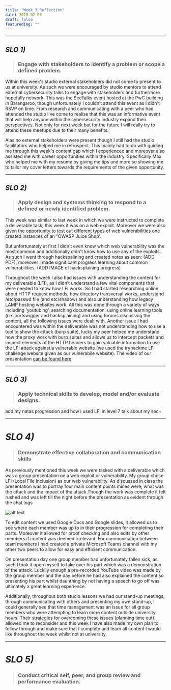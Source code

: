 ```yaml
---
title: 'Week 3 Reflection'
date: 2020-02-08
draft: false
featuredImg: ""
---
```

************
## *SLO 1)*
> ### Engage with stakeholders to identify a problem or scope a defined problem.

Within this week's studio external stakeholders did not come to present to us at university. As such we were encouraged by studio mentors to attend external cybersecurity talks to engage with stakeholders and furthermore hopefully network. This was the SecTalks event hosted at the PwC building in Barangaroo, though unfortunately I couldn’t attend this event as I didn't RSVP on time. From research and communicating with a peer who had attended the studio I’ve come to realise that this was an informative event that will help anyone within the cybersecurity industry expand their perspectives. Not only for next week but for the future I will really try to attend these meetups due to their many benefits.

Alas no external stakeholders were present though I still had the studio facilitators who helped me in retrospect. This mainly had to do with guiding me through this week's content gap which I experienced and moreover also assisted me with career opportunities within the industry. Specifically Max who helped me with my resume by giving me tips and more so showing me to tailor my cover letters towards the requirements of the given opportunity.

*****************
## *SLO 2)*

> ### Apply design and systems thinking to respond to a defined or newly identified problem.


This week was similar to last week in which we were instructed to complete a deliverable task, this week it was on a web exploit. Moreover we were also given the opportunity to test out different types of web vulnerabilities one created instances of an “OWASP Juice Shop’.

But unfortunately at first I didn't even know which web vulnerability was the most common and additionally didn't know how to use any of the exploits. As such I went through hackspalining and created notes as seen: (ADD PDF), moreover I made significant progress learning about common vulnerabilities. (ADD IMAGE of hacksplaining progress)

Throughout the week I also had issues with understanding the content for my deliverable (LFI), as I didn’t understand a few vital components that were needed to know how LFI works. So I had started researching online about HTTP request methods, how directory transversal works, understand /etc/passwd file (and etc/shadow) and also understanding how legacy LAMP hosting websites work. All this was done through a variety of ways including ‘youtubing’, searching documentation, using online learning tools (i.e. portswigger and hacksplaining) and using forums discussing the content, all the following issues were dealt with. Another issue I had encountered was within the deliverable was not understanding how to use a tool to show the attack (burp suite), lucky my peer helped me understand how the proxy work with burp suites and allows us to intercept packets and inspect elements of the HTTP headers to gain valuable information to use the LFI attack against a vulnerable website (we used the tryhackme LFI challenge website given as our vulnerabile website). The video of our presentation
[can be found here](https://youtu.be/95yDzKIHS9k "LFI Presentation video")




*****************
## *SLO 3)*

> ### Apply technical skills to develop, model and/or evaluate designs.

add my natas progression and how i used LFI in level 7
talk about my sec+



*****************
# *SLO 4)*

> ### Demonstrate effective collaboration and communication skills

As previously mentioned this week we were tasked with a deliverable which was a group presentation on a web exploit or vulnerability. My group chose LFI (Local File Inclusion) as our web vulnerability. As discussed in class the presentation was to portray four main content points mines were; what was the attack and the impact of the attack.Though the work was complete it felt rushed and was left till the night before the presentation as evident through the chat logs

![alt text](/ChatLog.PNG)

To edit content we used Google Docs and Google slides, it allowed us to see where each member was up to in their progression for completing their parts. Moreover it allowed for proof checking and also edits by other members if content was deemed irrelevant. For communication between team members I had created a private Microsoft Teams channel with my other two peers to allow for easy and efficient communication.   

On presentation day one group member had unfortunately fallen sick, as such I took it upon myself to take over his part which was a demonstration of the attack. Luckily enough a pre-recorded YouTube video was made by the group member and the day before he had also explained the content so presenting his part whilst daunthing by not having a speech to go off was ultimately a great learning experience.  

Additionally, throughout both studio lessons we had our stand-up meetings, through communicating with others and presenting my own stand-up, I could generally see that time management was an issue for all group members who were attempting to learn more content outside university hours. Their strategies for overcoming these issues (planning time out) allowed me to reconsider and this week I have also made my own plan to follow through and make sure that I complete and learn all content I would like throughout the week whilst not at university.


*****************
# *SLO 5)*

> ### Conduct critical self, peer, and group review and performance evaluation.

